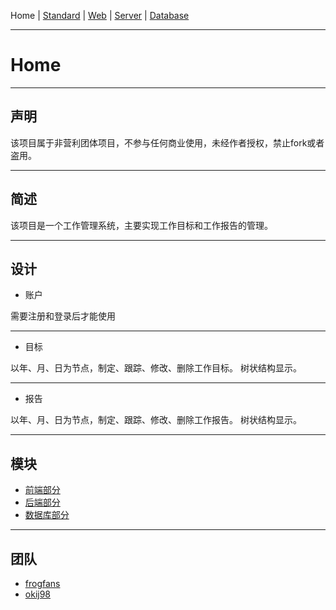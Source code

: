 Home | [Standard](https://github.com/FlymeStudio/FlymeStudio-Doc/blob/master/standard.md) | [Web](https://github.com/FlymeStudio/FlymeStudio-Web/blob/master/README.md) | [Server](https://github.com/FlymeStudio/FlymeStudio-Server/blob/master/README.md) | [Database](https://github.com/FlymeStudio/FlymeStudio-Database/blob/master/README.md)

---
# Home
---
## 声明
该项目属于非营利团体项目，不参与任何商业使用，未经作者授权，禁止fork或者盗用。

---
## 简述
该项目是一个工作管理系统，主要实现工作目标和工作报告的管理。

---
## 设计
- 账户

需要注册和登录后才能使用

** **
- 目标

以年、月、日为节点，制定、跟踪、修改、删除工作目标。
树状结构显示。

** **
- 报告

以年、月、日为节点，制定、跟踪、修改、删除工作报告。
树状结构显示。

---
## 模块
- [前端部分](https://github.com/FlymeStudio/FlymeStudio-Web)
- [后端部分](https://github.com/FlymeStudio/FlymeStudio-Server)
- [数据库部分](https://github.com/FlymeStudio/FlymeStudio-Database)

---
## 团队
- [frogfans](https://github.com/frogfans)
- [okij98](https://github.com/okij98)
